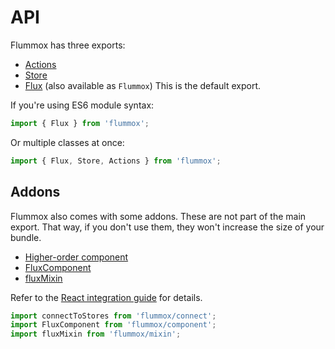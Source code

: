 API
===

Flummox has three exports:

* [Actions](api/actions.md)
* [Store](api/store.md)
* [Flux](api/flux.md) (also available as `Flummox`) This is the default export.

If you're using ES6 module syntax:

```js
import { Flux } from 'flummox';
```

Or multiple classes at once:

```js
import { Flux, Store, Actions } from 'flummox';
```

Addons
------

Flummox also comes with some addons. These are not part of the main export. That way, if you don't use them, they won't increase the size of your bundle.

* [Higher-order component](api/higher-order-component.md)
* [FluxComponent](api/fluxcomponent.md)
* [fluxMixin](api/fluxmixin.md)


Refer to the [React integration guide](guides/react-integration.md) for details.

```js
import connectToStores from 'flummox/connect';
import FluxComponent from 'flummox/component';
import fluxMixin from 'flummox/mixin';
```

